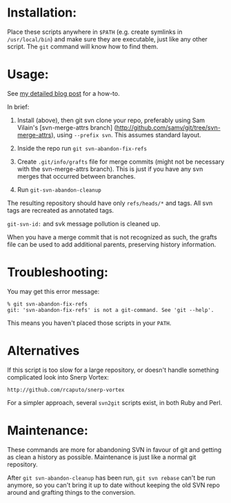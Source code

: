 Installation:
=============

Place these scripts anywhere in `$PATH` (e.g. create symlinks in
`/usr/local/bin`) and make sure they are executable, just like any other
script. The `git` command will know how to find them.


Usage:
======

See [my detailed blog post][1] for a how-to.

[1]: http://blog.woobling.org/2009/06/git-svn-abandon.html

In brief:

1. Install (above), then git svn clone your repo, preferably
   using Sam Vilain's [svn-merge-attrs branch]
   (http://github.com/samv/git/tree/svn-merge-attrs), using
   `--prefix svn`.  This assumes standard layout.

2. Inside the repo run `git svn-abandon-fix-refs`

3. Create `.git/info/grafts` file for merge commits
   (might not be necessary with the svn-merge-attrs branch).
   This is just if you have any svn merges that occurred between branches.

4. Run `git-svn-abandon-cleanup`

The resulting repository should have only `refs/heads/*` and tags.
All svn tags are recreated as annotated tags.

`git-svn-id:` and svk message pollution is cleaned up.

When you have a merge commit that is not recognized as such, the grafts file
can be used to add additional parents, preserving history information.

Troubleshooting:
=======

You may get this error message:

    % git svn-abandon-fix-refs
    git: 'svn-abandon-fix-refs' is not a git-command. See 'git --help'.

This means you haven't placed those scripts in your `PATH`.


Alternatives
=======

If this script is too slow for a large repository, or doesn't handle something
complicated look into Snerp Vortex:

	http://github.com/rcaputo/snerp-vortex

For a simpler approach, several `svn2git` scripts exist, in both Ruby and Perl.

Maintenance:
=======

These commands are more for abandoning SVN in favour of git and getting as
clean a history as possible. Maintenance is just like a normal git repository.

After `git svn-abandon-cleanup` has been run, `git svn rebase` can't be run
anymore, so you can't bring it up to date without keeping the old SVN repo
around and grafting things to the conversion.
